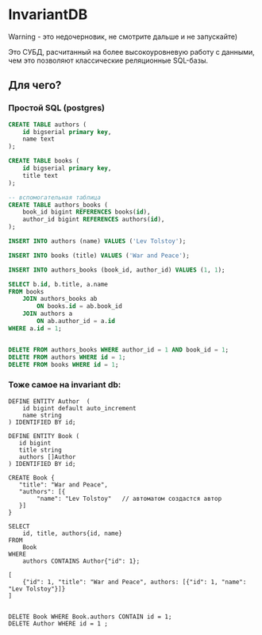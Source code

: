 # InvariantDB
Warning - это недочерновик, не смотрите дальше и не запускайте)


Это СУБД, расчитанный на более высокоуровневую работу с данными, чем это позволяют классические реляционные SQL-базы.
## Для чего? 


### Простой SQL (postgres)
```sql
CREATE TABLE authors (
    id bigserial primary key,
    name text
);

CREATE TABLE books (
    id bigserial primary key,
    title text
);

-- вспомогательная таблица
CREATE TABLE authors_books (
    book_id bigint REFERENCES books(id),
    author_id bigint REFERENCES authors(id),
);

INSERT INTO authors (name) VALUES ('Lev Tolstoy');

INSERT INTO books (title) VALUES ('War and Peace');

INSERT INTO authors_books (book_id, author_id) VALUES (1, 1);

SELECT b.id, b.title, a.name
FROM books
    JOIN authors_books ab 
        ON books.id = ab.book_id
    JOIN authors a 
        ON ab.author_id = a.id
WHERE a.id = 1;


DELETE FROM authors_books WHERE author_id = 1 AND book_id = 1;
DELETE FROM authors WHERE id = 1;
DELETE FROM books WHERE id = 1;
```

### Тоже самое на invariant db:

```
DEFINE ENTITY Author  (
    id bigint default auto_increment
    name string
) IDENTIFIED BY id;

DEFINE ENTITY Book (
   id bigint
   title string
   authors []Author
) IDENTIFIED BY id;

CREATE Book {
   "title": "War and Peace",
   "authors": [{
        "name": "Lev Tolstoy"   // автоматом создастся автор 
   }]
}

SELECT 
    id, title, authors{id, name} 
FROM 
    Book 
WHERE 
    authors CONTAINS Author{"id": 1};

[
    {"id": 1, "title": "War and Peace", authors: [{"id": 1, "name": "Lev Tolstoy"}]}
]


DELETE Book WHERE Book.authors CONTAIN id = 1;
DELETE Author WHERE id = 1 ;


```